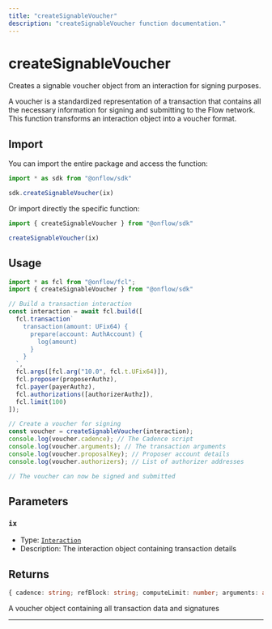 ```yaml
---
title: "createSignableVoucher"
description: "createSignableVoucher function documentation."
---
```


<!-- THIS DOCUMENT IS AUTO-GENERATED FROM [onflow/sdk/src/resolve/voucher.ts](https://github.com/onflow/fcl-js/tree/master/packages/sdk/src/resolve/voucher.ts). DO NOT EDIT MANUALLY -->

# createSignableVoucher

Creates a signable voucher object from an interaction for signing purposes.

A voucher is a standardized representation of a transaction that contains all the necessary
information for signing and submitting to the Flow network. This function transforms an
interaction object into a voucher format.

## Import

You can import the entire package and access the function:

```typescript
import * as sdk from "@onflow/sdk"

sdk.createSignableVoucher(ix)
```

Or import directly the specific function:

```typescript
import { createSignableVoucher } from "@onflow/sdk"

createSignableVoucher(ix)
```

## Usage

```typescript
import * as fcl from "@onflow/fcl";
import { createSignableVoucher } from "@onflow/sdk"

// Build a transaction interaction
const interaction = await fcl.build([
  fcl.transaction`
    transaction(amount: UFix64) {
      prepare(account: AuthAccount) {
        log(amount)
      }
    }
  `,
  fcl.args([fcl.arg("10.0", fcl.t.UFix64)]),
  fcl.proposer(proposerAuthz),
  fcl.payer(payerAuthz),
  fcl.authorizations([authorizerAuthz]),
  fcl.limit(100)
]);

// Create a voucher for signing
const voucher = createSignableVoucher(interaction);
console.log(voucher.cadence); // The Cadence script
console.log(voucher.arguments); // The transaction arguments
console.log(voucher.proposalKey); // Proposer account details
console.log(voucher.authorizers); // List of authorizer addresses

// The voucher can now be signed and submitted
```

## Parameters

### `ix` 


- Type: [`Interaction`](../types#interaction)
- Description: The interaction object containing transaction details


## Returns

```typescript
{ cadence: string; refBlock: string; computeLimit: number; arguments: any[]; proposalKey: { address: string; keyId: string | number; sequenceNum: number; } | { address?: undefined; keyId?: undefined; sequenceNum?: undefined; }; payer: string; authorizers: string[]; payloadSigs: { address: string; keyId: string | number; sig: string; }[]; envelopeSigs: { address: string; keyId: string | number; sig: string; }[]; }
```


A voucher object containing all transaction data and signatures

---